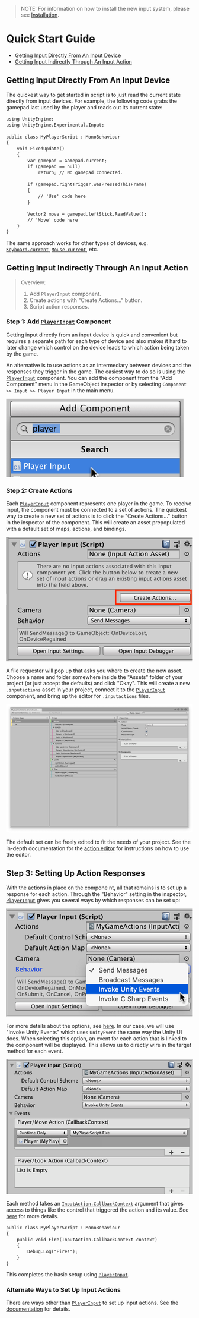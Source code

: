 >NOTE: For information on how to install the new input system, please see [Installation](Installation.md).

# Quick Start Guide

* [Getting Input Directly From An Input Device](#getting-input-directly-from-an-input-device)
* [Getting Input Indirectly Through An Input Action](#getting-input-indirectly-through-an-input-action)

## Getting Input Directly From An Input Device

The quickest way to get started in script is to just read the current state directly from input devices. For example, the following code grabs the gamepad last used by the player and reads out its current state:

```CSharp
using UnityEngine;
using UnityEngine.Experimental.Input;

public class MyPlayerScript : MonoBehaviour
{
    void FixedUpdate()
    {
        var gamepad = Gamepad.current;
        if (gamepad == null)
            return; // No gamepad connected.

        if (gamepad.rightTrigger.wasPressedThisFrame)
        {
            // 'Use' code here
        }

        Vector2 move = gamepad.leftStick.ReadValue();
        // 'Move' code here
    }
}
```

The same approach works for other types of devices, e.g. [`Keyboard.current`](../api/UnityEngine.InputSystem.Keyboard.html), [`Mouse.current`](../api/UnityEngine.InputSystem.Mouse.html), etc.

## Getting Input Indirectly Through An Input Action

>Overview:
>1. Add `PlayerInput` component.
>2. Create actions with "Create Actions..." button.
>3. Script action responses.

### Step 1: Add [`PlayerInput`](../api/UnityEngine.InputSystem.PlayerInput.PlayerInput.html) Component

Getting input directly from an input device is quick and convenient but requires a separate path for each type of device and also makes it hard to later change which control on the device leads to which action being taken by the game.

An alternative is to use actions as an intermediary between devices and the responses they trigger in the game. The easiest way to do so is using the [`PlayerInput`](../api/UnityEngine.InputSystem.PlayerInput.PlayerInput.html) component. You can add the component from the "Add Component" menu in the GameObject inspector or by selecting `Component >> Input >> Player Input` in the main menu.

![Add Player Input Component](Images/AddPlayerInput.png)

### Step 2: Create Actions

Each [`PlayerInput`](../api/UnityEngine.InputSystem.PlayerInput.PlayerInput.html) component represents one player in the game. To receive input, the component must be connected to a set of actions. The quickest way to create a new set of actions is to click the "Create Actions..." button in the inspector of the component. This will create an asset prepopulated with a default set of maps, actions, and bindings.

![Create Actions from Player Input Component](Images/PlayerInputCreateActions.png)

A file requester will pop up that asks you where to create the new asset. Choose a name and folder somewhere inside the "Assets" folder of your project (or just accept the defaults) and click "Okay". This will create a new `.inputactions` asset in your project, connect it to the [`PlayerInput`](../api/UnityEngine.InputSystem.PlayerInput.PlayerInput.html) component, and bring up the editor for `.inputactions` files.

![MyGameActions](Images/MyGameActions.png)

The default set can be freely edited to fit the needs of your project. See the in-depth documentation for the [action editor](ActionAssets.md#editing-action-assets) for instructions on how to use the editor.

## Step 3: Setting Up Action Responses

With the actions in place on the compone nt, all that remains is to set up a response for each action. Through the "Behavior" setting in the inspector, [`PlayerInput`](../api/UnityEngine.InputSystem.PlayerInput.PlayerInput.html) gives you several ways by which responses can be set up:

![PlayerInput Notification Behavior](Images/PlayerInputNotificationBehaviors.png)

For more details about the options, see [here](Components.md#notification-behaviors). In our case, we will use "Invoke Unity Events" which uses `UnityEvent` the same way the Unity UI does. When selecting this option, an event for each action that is linked to the component will be displayed. This allows us to directly wire in the target method for each event.

![PlayerInput Action Events](Images/MyPlayerActionEvents.png)

Each method takes an [`InputAction.CallbackContext`](../api/UnityEngine.InputSystem.InputAction.CallbackContext.html) argument that gives access to things like the control that triggered the action and its value. See [here](Actions.md#started-performed-and-cancelled-callbacks) for more details.

```CSharp
public class MyPlayerScript : MonoBehaviour
{
    public void Fire(InputAction.CallbackContext context)
    {
        Debug.Log("Fire!");
    }
}
```

This completes the basic setup using [`PlayerInput`](../api/UnityEngine.InputSystem.PlayerInput.PlayerInput.html).

### Alternate Ways to Set Up Input Actions

There are ways other than [`PlayerInput`](../api/UnityEngine.InputSystem.PlayerInput.PlayerInput.html) to set up input actions. See the [documentation](Actions.md#creating-actions) for details.
